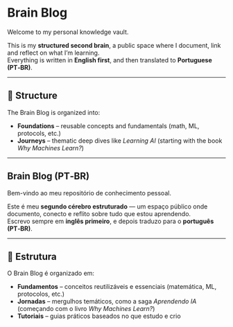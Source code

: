 # Brain Blog

Welcome to my personal knowledge vault.

This is my **structured second brain**, a public space where I document, link and reflect on what I’m learning.  
Everything is written in **English first**, and then translated to **Portuguese (PT‑BR)**.

---

## 🌱 Structure

The Brain Blog is organized into:

- **Foundations** – reusable concepts and fundamentals (math, ML, protocols, etc.)
- **Journeys** – thematic deep dives like _Learning AI_ (starting with the book _Why Machines Learn?_)

---

## Brain Blog (PT‑BR)

Bem-vindo ao meu repositório de conhecimento pessoal.

Este é meu **segundo cérebro estruturado** — um espaço público onde documento, conecto e reflito sobre tudo que estou aprendendo.  
Escrevo sempre em **inglês primeiro**, e depois traduzo para o **português (PT‑BR)**.

---

## 🌱 Estrutura

O Brain Blog é organizado em:

- **Fundamentos** – conceitos reutilizáveis e essenciais (matemática, ML, protocolos, etc.)
- **Jornadas** – mergulhos temáticos, como a saga _Aprendendo IA_ (começando com o livro _Why Machines Learn?_)
- **Tutoriais** – guias práticos baseados no que estudo e crio
